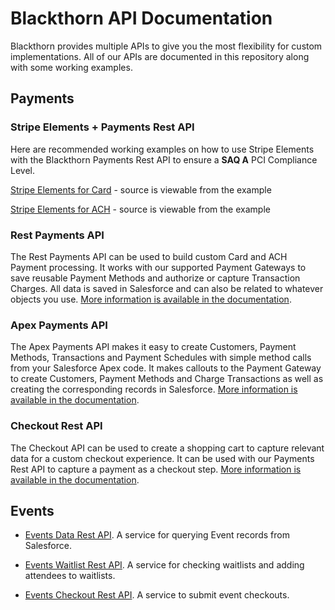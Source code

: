 # Blackthorn API Documentation

Blackthorn provides multiple APIs to give you the most flexibility for custom implementations. All of our APIs are documented in this repository along with some working examples.

## Payments

### Stripe Elements + Payments Rest API
Here are recommended working examples on how to use Stripe Elements with the Blackthorn Payments Rest API to ensure a **SAQ A** PCI Compliance Level.

[Stripe Elements for Card](https://blackthornio.github.io/documentation/payments/stripe-web-elements-card/stripe-elements-blackthorn-payments-card.html) - source is viewable from the example

[Stripe Elements for ACH](https://blackthornio.github.io/documentation/payments/stripe-web-elements-ach/stripe-elements-blackthorn-payments-ach.html) - source is viewable from the example

<!-- uncomment these once they're done
### Authorize.net Accept Hosted + Payments Rest API
Here are recommended working examples on how to use Accept Hosted with the Blackthorn Payments Rest API to ensure a **SAQ A** PCI Compliance Level.

[Authorize.net Accept Hosted for Card](https://blackthornio.github.io/documentation/payments/authorizenet-accept-hosted-card/TODO-card.html) - source is viewable from the example


[Authorize.net Accept Hosted for eCheck](https://blackthornio.github.io/documentation/payments/authorizenet-accept-hosted-echeck/TODO-echeck.html) - source is viewable from the example
 -->


### Rest Payments API
The Rest Payments API can be used to build custom Card and ACH Payment processing. It works with our supported Payment Gateways to save reusable Payment Methods and authorize or capture Transaction Charges. All data is saved in Salesforce and can also be related to whatever objects you use. [More information is available in the documentation](/payments/payments_rest_api.md).


### Apex Payments API
The Apex Payments API makes it easy to create Customers, Payment Methods, Transactions and Payment Schedules with simple method calls from your Salesforce Apex code. It makes callouts to the Payment Gateway to create Customers, Payment Methods and Charge Transactions as well as creating the corresponding records in Salesforce. [More information is available in the documentation](/payments/payments_apex_api.md).


### Checkout Rest API
The Checkout API can be used to create a shopping cart to capture relevant data for a custom checkout experience. It can be used with our Payments Rest API to capture a payment as a checkout step. [More information is available in the documentation](/payments/checkout_api.md).


## Events

* [Events Data Rest API](/events/events_data_api.md). A service for querying Event records from Salesforce.

* [Events Waitlist Rest API](/events/events_addtowaitlist_api.md). A service for checking waitlists and adding attendees to waitlists.

* [Events Checkout Rest API](/events/events_checkout_api.md). A service to submit event checkouts.

